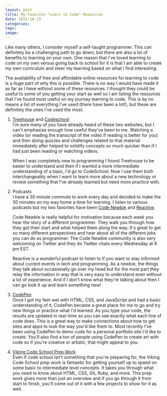 ```yaml
---
layout: post
title: My Favorite "Learn to Code" Resources
date: 2015-10-13 
categories:
tags:
image:
---
```


Like many others, I consider myself a self-taught programmer. This can definitely be a challenging path to go down, but there are also a lot of benefits to learning on your own. One reason that I've loved learning to code on my own versus going back to school for it is that I am able to create my own curriculum and steer my learning based on what I find interesting. 

The availability of free and affordable online resources for learning to code is a *huge* part of why this is possible. There is no way I would have made it as far as I have without some of these resources. I thought they could be useful to some of you getting your start as well so I am listing the resources that I've found most useful on my journey learning to code. This is by no means a list of everything I've used (there have been a lot!), but these are definitely the ones I've used the most.

1. [Treehouse](http://teamtreehouse.com) and [Codeschool](http://www.codeschool.com)  </br>
I'm sure many of you have already heard of these two websites, but I can't emphasize enough how useful they've been to me. Watching a video (or reading the transcript of the video if reading is better for you) and then doing quizzes and challenges related to that material immediately after helped to solidify concepts so much quicker than if I had just been reading or watching videos. 

    When I was completely new to programming I found Treehouse to be easier to understand and then if I wanted a more intermediate understanding of a topic, I'd go to CodeSchool. Now I use them both interchangeably when I want to learn more about a new technology or review something that I've already learned but need more practice with.

2. Podcasts  </br>
I have a 30 minute commute to work every day and decided to make the 30 minutes on my way home a time for learning. I listen to various podcasts but my two favorites have been [Code Newbie](www.codenewbie.org) and [Reactive](reactive.audio). 

    Code Newbie is really helpful for motivation because each week you hear the story of a different programmer. They walk you through how they got their start and what helped them along the way. It's great to get so many different perspectives and hear about all of the different jobs you can do as programmer. The Code Newbie community is also very welcoming on Twitter and they do Twitter chats every Wednesday at 9 pm EST.

    Reactive is a wonderful podcast to listen to if you want to stay informed about current events in tech and programming. As a newbie, the things they talk about occasionally go over my head but for the most part they relay the information in way that is very easy to understand even without a lot of experience. And if I don't know what they're talking about then I can go look it up and learn something new!

3. [CodePen](codepen.io)  </br>
Once I got my feet wet with HTML, CSS, and JavaScript and had a basic understanding of it, CodePen became a great place for me to go and try new things or practice what I'd learned. As you type your code, the results are updated in real-time so you can see exactly what each line of code does. This is a great way to make connections about how to get sites and apps to look the way you'd like them to. Most recently I've been using CodePen to demo code for a personal portfolio site I'd like to create. You'll also find a ton of people using CodePen to create art with code so if you're creative or artistic, that might appeal to you.

4. [Viking Code School Prep Work](http://www.vikingcodeschool.com/prep)  </br>
Even if code school isn't something that you're preparing for, the Viking Code School prep work is fantastic for getting yourself up to speed on some basic to intermediate level concepts. It takes you through what you need to know about HTML, CSS, Git, Ruby, and more. This prep work gives more than just an overview and if you go through it from start to finish, you'll come out of it with a few projects to show for it as well.


